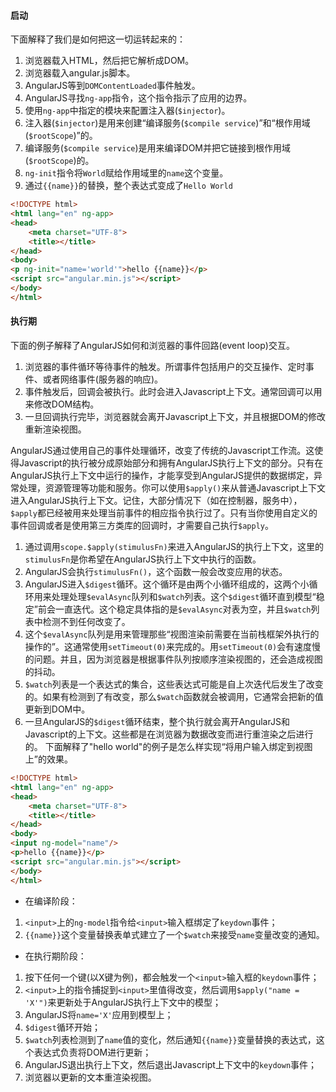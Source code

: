 #### 启动

下面解释了我们是如何把这一切运转起来的：

1. 浏览器载入HTML，然后把它解析成DOM。
2. 浏览器载入angular.js脚本。
3. AngularJS等到`DOMContentLoaded`事件触发。
4. AngularJS寻找`ng-app`指令，这个指令指示了应用的边界。
5. 使用`ng-app`中指定的模块来配置注入器(`$injector`)。
6. 注入器(`$injector`)是用来创建“编译服务(`$compile service`)”和“根作用域(`$rootScope`)”的。
7. 编译服务(`$compile service`)是用来编译DOM并把它链接到根作用域(`$rootScope`)的。
8. `ng-init`指令将`World`赋给作用域里的`name`这个变量。
9. 通过`{{name}}`的替换，整个表达式变成了`Hello World`

```html
<!DOCTYPE html>
<html lang="en" ng-app>
<head>
    <meta charset="UTF-8">
    <title></title>
</head>
<body>
<p ng-init="name='world'">hello {{name}}</p>
<script src="angular.min.js"></script>
</body>
</html>
```

#### 执行期

下面的例子解释了AngularJS如何和浏览器的事件回路(event loop)交互。

1. 浏览器的事件循环等待事件的触发。所谓事件包括用户的交互操作、定时事件、或者网络事件(服务器的响应)。
2. 事件触发后，回调会被执行。此时会进入Javascript上下文。通常回调可以用来修改DOM结构。
3. 一旦回调执行完毕，浏览器就会离开Javascript上下文，并且根据DOM的修改重新渲染视图。

AngularJS通过使用自己的事件处理循环，改变了传统的Javascript工作流。这使得Javascript的执行被分成原始部分和拥有AngularJS执行上下文的部分。只有在AngularJS执行上下文中运行的操作，才能享受到AngularJS提供的数据绑定，异常处理，资源管理等功能和服务。你可以使用`$apply()`来从普通Javascript上下文进入AngularJS执行上下文。记住，大部分情况下（如在控制器，服务中），`$apply`都已经被用来处理当前事件的相应指令执行过了。只有当你使用自定义的事件回调或者是使用第三方类库的回调时，才需要自己执行`$apply`。

1. 通过调用`scope.$apply(stimulusFn)`来进入AngularJS的执行上下文，这里的`stimulusFn`是你希望在AngularJS执行上下文中执行的函数。
2. AngularJS会执行`stimulusFn()`，这个函数一般会改变应用的状态。
3. AngularJS进入`$digest`循环。这个循环是由两个小循环组成的，这两个小循环用来处理处理`$evalAsync`队列和`$watch`列表。这个`$digest`循环直到模型“稳定”前会一直迭代。这个稳定具体指的是`$evalAsync`对表为空，并且`$watch`列表中检测不到任何改变了。
4. 这个`$evalAsync`队列是用来管理那些“视图渲染前需要在当前栈框架外执行的操作的”。这通常使用`setTimeout(0)`来完成的。用`setTimeout(0)`会有速度慢的问题。并且，因为浏览器是根据事件队列按顺序渲染视图的，还会造成视图的抖动。
5. `$watch`列表是一个表达式的集合，这些表达式可能是自上次迭代后发生了改变的。如果有检测到了有改变，那么`$watch`函数就会被调用，它通常会把新的值更新到DOM中。
6. 一旦AngularJS的`$digest`循环结束，整个执行就会离开AngularJS和Javascript的上下文。这些都是在浏览器为数据改变而进行重渲染之后进行的。
下面解释了"hello world"的例子是怎么样实现“将用户输入绑定到视图上”的效果。

```html
<!DOCTYPE html>
<html lang="en" ng-app>
<head>
    <meta charset="UTF-8">
    <title></title>
</head>
<body>
<input ng-model="name"/>
<p>hello {{name}}</p>
<script src="angular.min.js"></script>
</body>
</html>
```

* 在编译阶段：
1. `<input>`上的`ng-model`指令给`<input>`输入框绑定了`keydown`事件；
2. `{{name}}`这个变量替换表单式建立了一个`$watch`来接受`name`变量改变的通知。

* 在执行期阶段：
1. 按下任何一个键(以X键为例)，都会触发一个`<input>`输入框的`keydown`事件；
2. `<input>`上的指令捕捉到`<input>`里值得改变，然后调用`$apply("name = 'X'")`来更新处于AngularJS执行上下文中的模型；
3. AngularJS将`name='X'`应用到模型上；
4. `$digest`循环开始；
5. `$watch`列表检测到了`name`值的变化，然后通知`{{name}}`变量替换的表达式，这个表达式负责将DOM进行更新；
6. AngularJS退出执行上下文，然后退出Javascript上下文中的`keydown`事件；
7. 浏览器以更新的文本重渲染视图。
